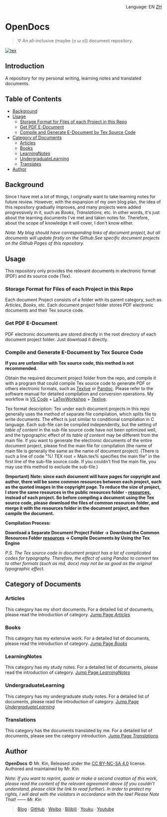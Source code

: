 <div align="right">
Language:
EN
<a href="https://github.com/Mister-Kin/OpenDocs/blob/master/README-zh_CN.md">ZH</a>
</div>

# OpenDocs

> ⛛ An all-inclusive (maybe (ಡ ω ಡ)) document repository.

[![tex](https://img.shields.io/ctan/v/tex)](https://tug.org/texlive/)

## Introduction
A repository for my personal writing, learning notes and translated documents.

## Table of Contents
- [Background](#Background)
- [Usage](#Usage)
  - [Storage Format for Files of each Project in this Repo](#Storage-Format-for-Files-of-each-Project-in-this-Repo)
  - [Get PDF E-Document](#Get-PDF-E-Document)
  - [Compile and Generate E-Document by Tex Source Code](#Compile-and-Generate-E-Document-by-Tex-Source-Code)
- [Category of Documents](#Category-of-Documents)
  - [Articles](#Articles)
  - [Books](#Books)
  - [LearningNotes](#LearningNotes)
  - [UndergraduateLearning](#UndergraduateLearning)
  - [Translates](#Translations)
- [Author](#Author)

## Background
Since I have met a lot of things, I originally want to take learning notes for future review. However, with the expansion of my own blog plan, the idea of ​​this repository gradually improves, and many projects were added progressively in it, such as *Books*, *Translations*, etc. In other words, it's just about the learning documents I've met and taken notes for. Therefore, about the scope of knowledge it will cover, I don't know either.

*Note: My blog should have corresponding links of document project, but all documents will update firstly on the Github.See specific document projects on the Github Pages of this repository.*

## Usage
This repository only provides the relevant documents in electronic format (PDF) and its source code (Tex).

### Storage Format for Files of each Project in this Repo
Each document Project consists of a folder with its parent category, such as *Articles*, *Books*, etc. Each document project folder stores PDF electronic documents and their Tex source code.

### Get PDF E-Document
PDF electronic documents are stored directly in the root directory of each document project folder. Just download it directly.

### Compile and Generate E-Document by Tex Source Code
**If you are unfamiliar with Tex source code, this method is not recommended.**

Obtain the required document project folder from the repo, and compile it with a program that could compile Tex source code to generate PDF or others electronic formats, such as [Texlive][] or [Pandoc][]. Please refer to the software manual for detailed compilation and conversion operations. My workflow is [VS Code][] + [LaTexWorkshop][] + [Texlive][].

Tex format description: Tex under each document projects in this repo generally uses the method of separate file compilation, which splits file to write documents. The effect is just similar to conditional compilation in C language. Each sub-file can be compiled independently, but the setting of *table of content* in the sub-file source code have not been optimized well, and the typographic effect of its *table of content* may be different from the main file. If you want to generate the electronic documents of the entire document project, please find the main file for compilation (the name of main file is generally the same as the name of document project). (There is such a line of code "%! TEX root = Main.tex% specifies the main file" in the first line of the sub-file source code. If you couldn't find the main file, you may use this method to exclude the sub-file.)

**(Important) Note: since each document will have pages for copyright and author, there will be some common resources between each project, such as the quoted images in the copyright page. To reduce the size of project, I store the same resources in the public resources folder - [resources][], instead of each project. So before compiling a document using the Tex source code, please download the files of common resources folder, and merge it with the resources folder in the document project, and then compile the document.**


**Compilation Process:**

**Download a Separate Document Project Folder → Download the Common Resources Folder [resources][] → Compile Documents by Using the Tex Engine**

*P.S. The Tex source code in document project has a lot of complicated codes for typography. Therefore, the effect of using Pandoc to convert tex to other formats (such as md, docx) may not be as good as the original typographic effect.*

## Category of Documents

### Articles
This category has my short documents. For a detailed list of documents, please read the introduction of category. [Jump Page *Articles*][]

### Books
This category has my extensive work. For a detailed list of documents, please read the introduction of category. [Jump Page *Books*][]

### LearningNotes
This category has my study notes. For a detailed list of documents, please read the introduction of category. [Jump Page *LearningNotes*][]

### UndergraduateLearning
This category has my undergraduate study notes. For a detailed list of documents, please read the introduction of category. [Jump Page *UndergraduateLearning*][]

### Translations
This category has the documents translated by me. For a detailed list of documents, please see the category introduction. [Jump Page *Translations*][]

## Author
**OpenDocs** © Mr. Kin, Released under the [CC BY-NC-SA 4.0](/LICESNSE) license.
Authored and maintained by Mr. Kin.

*Note: If you want to reprint, quote or make a second creation of this work, please read the content of the relevant agreement above (if you couldn't understand, please click the link to read further). In order to protect my rights, I will deal with the violators in accordance with the law! Please Note That! —— Mr. Kin*

> [Blog][] · [GitHub][] · [Weibo][] · [Bilibili][] · [Youku][] · [Youtube][]

[Texlive]: https://tug.org/texlive/
[Pandoc]: https://pandoc.org/
[VS Code]: https://code.visualstudio.com/
[LatexWorkshop]: https://marketplace.visualstudio.com/items?itemName=James-Yu.latex-workshop#review-details
[resources]: https://github.com/Mister-Kin/OpenDocs/resources/
[Jump Page *Articles*]: https://github.com/Mister-Kin/OpenDocs/Articles/
[Jump Page *Books*]: https://github.com/Mister-Kin/OpenDocs/Books/
[Jump Page *LearningNotes*]: https://github.com/Mister-Kin/OpenDocs/LearningNotes/
[Jump Page *UndergraduateLearning*]: https://github.com/Mister-Kin/OpenDocs/UndergraduateLearning/
[Jump Page *Translations*]: https://github.com/Mister-Kin/OpenDocs/Translations/
[CC BY-NC-SA 4.0]: /LICESNSE
[Blog]: https://mister-kin.github.io/
[Github]: https://github.com/mister-kin
[Weibo]: https://weibo.com/6270111192/profile?topnav=1&wvr=6&is_all=1
[Bilibili]: http://space.bilibili.com/17025250?
[Youku]: http://i.youku.com/i/UNjA3MTk5Mjgw?spm=a2hzp.8253869.0.0
[Youtube]: https://www.youtube.com/channel/UCNhtdG6whC5mlRDkrhQ0wLA?view_as=public